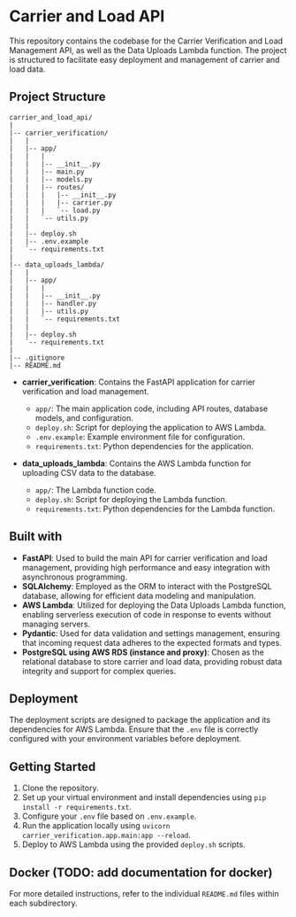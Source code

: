 # Carrier and Load API

This repository contains the codebase for the Carrier Verification and Load Management API, as well as the Data Uploads Lambda function. The project is structured to facilitate easy deployment and management of carrier and load data.

## Project Structure

```
carrier_and_load_api/
|
|-- carrier_verification/
|   |
|   |-- app/
|   |   |
|   |   |-- __init__.py
|   |   |-- main.py
|   |   |-- models.py
|   |   |-- routes/
|   |   |   |-- __init__.py
|   |   |   |-- carrier.py
|   |   |   `-- load.py
|   |   `-- utils.py
|   |
|   |-- deploy.sh
|   |-- .env.example
|   `-- requirements.txt
|
|-- data_uploads_lambda/
|   |
|   |-- app/
|   |   |
|   |   |-- __init__.py
|   |   |-- handler.py
|   |   |-- utils.py
|   |   `-- requirements.txt
|   |
|   |-- deploy.sh
|   `-- requirements.txt
|
|-- .gitignore
|-- README.md
```

- **carrier_verification**: Contains the FastAPI application for carrier verification and load management.
  - `app/`: The main application code, including API routes, database models, and configuration.
  - `deploy.sh`: Script for deploying the application to AWS Lambda.
  - `.env.example`: Example environment file for configuration.
  - `requirements.txt`: Python dependencies for the application.

- **data_uploads_lambda**: Contains the AWS Lambda function for uploading CSV data to the database.
  - `app/`: The Lambda function code.
  - `deploy.sh`: Script for deploying the Lambda function.
  - `requirements.txt`: Python dependencies for the Lambda function.

## Built with

- **FastAPI**: Used to build the main API for carrier verification and load management, providing high performance and easy integration with asynchronous programming.
- **SQLAlchemy**: Employed as the ORM to interact with the PostgreSQL database, allowing for efficient data modeling and manipulation.
- **AWS Lambda**: Utilized for deploying the Data Uploads Lambda function, enabling serverless execution of code in response to events without managing servers.
- **Pydantic**: Used for data validation and settings management, ensuring that incoming request data adheres to the expected formats and types.
- **PostgreSQL using AWS RDS (instance and proxy)**: Chosen as the relational database to store carrier and load data, providing robust data integrity and support for complex queries.

## Deployment

The deployment scripts are designed to package the application and its dependencies for AWS Lambda. Ensure that the `.env` file is correctly configured with your environment variables before deployment.

## Getting Started

1. Clone the repository.
2. Set up your virtual environment and install dependencies using `pip install -r requirements.txt`.
3. Configure your `.env` file based on `.env.example`.
4. Run the application locally using `uvicorn carrier_verification.app.main:app --reload`.
5. Deploy to AWS Lambda using the provided `deploy.sh` scripts.

## Docker (TODO: add documentation for docker)

For more detailed instructions, refer to the individual `README.md` files within each subdirectory.
